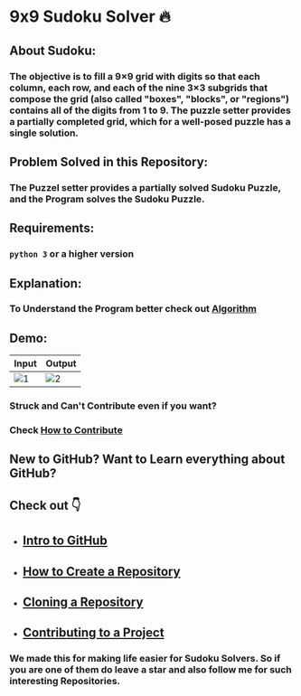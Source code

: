# 9x9 Sudoku Solver 🔥
## About Sudoku:
### The objective is to fill a 9×9 grid with digits so that each column, each row, and each of the nine 3×3 subgrids that compose the grid (also called "boxes", "blocks", or "regions") contains all of the digits from 1 to 9. The puzzle setter provides a partially completed grid, which for a well-posed puzzle has a single solution. 
## Problem Solved in this Repository:
### The Puzzel setter provides a partially solved Sudoku Puzzle, and the Program solves the Sudoku Puzzle.
## Requirements:
### `python 3` or a higher version
## Explanation:
### To Understand the Program better check out [Algorithm](Algorithm.md)
## Demo:
Input|Output
------|--------
![1](https://user-images.githubusercontent.com/70687014/115137860-2000a480-a046-11eb-82b0-217b02cb9171.png) | ![2](https://user-images.githubusercontent.com/70687014/115137886-46264480-a046-11eb-9e58-635f8ce71b8b.png)

### Struck and Can't Contribute even if you want?
### Check [How to Contribute](how_to_contribute.md)

## New to GitHub? Want to Learn everything about GitHub?
## Check out 👇
* ## [Intro to GitHub](https://youtu.be/wTTek8P2VB4)
* ## [How to Create a Repository](https://youtu.be/o6T5F7-SOAo)
* ## [Cloning a Repository](https://youtu.be/oYselL5G280)
* ## [Contributing to a Project](https://youtu.be/4vq07q7g2xE)

### We made this for making life easier for Sudoku Solvers. So if you are one of them do leave a star and also follow me for such interesting Repositories.
